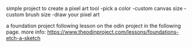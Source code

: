 simple project to create a pixel art tool
-pick a color
-custom canvas size
-custom brush size
-draw your pixel art

a foundation project following lesson on the odin project in the following page.
more info: https://www.theodinproject.com/lessons/foundations-etch-a-sketch
